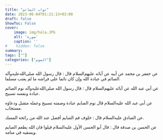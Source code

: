 ```yaml
---
title: "ثواب الصائم"
date: 2023-06-04T01:21:13+03:00
draft: false
ShowToc: False
cover:
    image: img/hala.JPG
    alt: 'صورة'
    caption: ''
#    hidden: false
summary: 
tags: [""]
categories: ["الصوم"]
---
```

عن جعفر بن محمد عن أبيه عن آبائه
عليهم‌السلام قال : قال رسول الله صلى‌الله‌عليه‌وآله الصائم في عبادة الله وإن كان نائما
على فراشه ما لم يغتب مسلما.

عن أبي عبد الله عن آبائه عليهم‌السلام قال : قال رسول
الله صلى‌الله‌عليه‌وآله نوم الصائم عبادة ونفسه تسبيح.

عن أبي عبد الله عليه‌السلام قال
نوم الصايم عبادة وصمته تسبيح وعمله متقبل ودعاؤه مستجاب.

عن الصادق عليه‌السلام قال : خلوف فم الصايم أفضل عند الله من
رائحة المسك.

عن الحسن بن صدقة
قال : قال أبو الحسن الأول عليه‌السلام قيلوا فان الله يطعم الصايم ويسقيه في
منامه.

